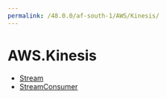 ```yaml
---
permalink: /48.0.0/af-south-1/AWS/Kinesis/
---
```


# AWS.Kinesis



* [Stream](Stream.md)
* [StreamConsumer](StreamConsumer.md)